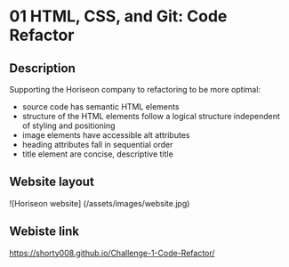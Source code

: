 # 01 HTML, CSS, and Git: Code Refactor

## Description

Supporting the Horiseon company to refactoring to be more optimal:

* source code has semantic HTML elements
* structure of the HTML elements follow a logical structure independent of styling and positioning
* image elements have accessible alt attributes
* heading attributes fall in sequential order
* title element are concise, descriptive title

## Website layout

![Horiseon website] (/assets/images/website.jpg)

## Webiste link

https://shorty008.github.io/Challenge-1-Code-Refactor/